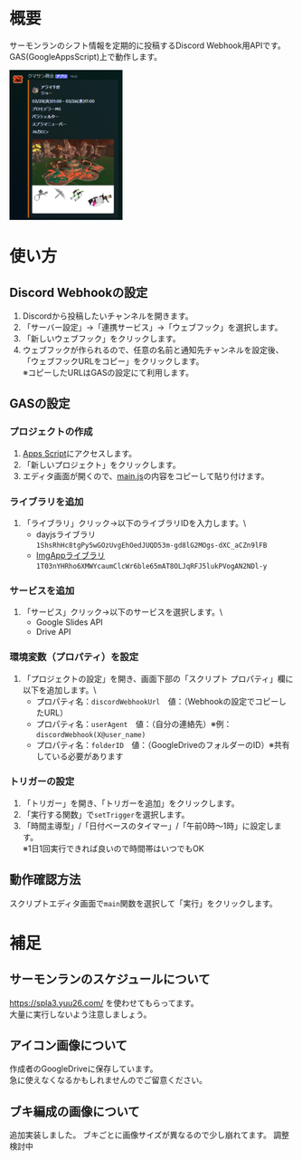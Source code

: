 # 概要
サーモンランのシフト情報を定期的に投稿するDiscord Webhook用APIです。\
GAS(GoogleAppsScript)上で動作します。

<img src="docs/image.png" width="200">

# 使い方
## Discord Webhookの設定
1. Discordから投稿したいチャンネルを開きます。
1. 「サーバー設定」→「連携サービス」→「ウェブフック」を選択します。
1. 「新しいウェブフック」をクリックします。
1. ウェブフックが作られるので、任意の名前と通知先チャンネルを設定後、「ウェブフックURLをコピー」をクリックします。\
※コピーしたURLはGASの設定にて利用します。

## GASの設定
### プロジェクトの作成
1. [Apps Script](https://script.google.com/home)にアクセスします。
1. 「新しいプロジェクト」をクリックします。
1. エディタ画面が開くので、[main.js](public/main.js)の内容をコピーして貼り付けます。

### ライブラリを追加
1. 「ライブラリ」クリック→以下のライブラリIDを入力します。\
   - dayjsライブラリ\
   `1ShsRhHc8tgPy5wGOzUvgEhOedJUQD53m-gd8lG2MOgs-dXC_aCZn9lFB`
   - [ImgAppライブラリ](https://github.com/tanaikech/ImgApp)\
   `1T03nYHRho6XMWYcaumClcWr6ble65mAT8OLJqRFJ5lukPVogAN2NDl-y`

### サービスを追加
1. 「サービス」クリック→以下のサービスを選択します。\
    - Google Slides API
    - Drive API

### 環境変数（プロパティ）を設定
1. 「プロジェクトの設定」を開き、画面下部の「スクリプト プロパティ」欄に以下を追加します。\
    - プロパティ名：`discordWebhookUrl`　値：（Webhookの設定でコピーしたURL）
    - プロパティ名：`userAgent`　値：（自分の連絡先）※例：`discordWebhook(X@user_name)`
    - プロパティ名：`folderID`　値：（GoogleDriveのフォルダーのID）※共有している必要があります

### トリガーの設定
1. 「トリガー」を開き、「トリガーを追加」をクリックします。
2. 「実行する関数」で`setTrigger`を選択します。
3. 「時間主導型」/「日付ベースのタイマー」/「午前0時～1時」に設定します。\
※1日1回実行できれば良いので時間帯はいつでもOK

## 動作確認方法
スクリプトエディタ画面で`main`関数を選択して「実行」をクリックします。

# 補足
## サーモンランのスケジュールについて
https://spla3.yuu26.com/ を使わせてもらってます。\
大量に実行しないよう注意しましょう。

## アイコン画像について
作成者のGoogleDriveに保存しています。\
急に使えなくなるかもしれませんのでご留意ください。

## ブキ編成の画像について
追加実装しました。
ブキごとに画像サイズが異なるので少し崩れてます。
調整検討中

